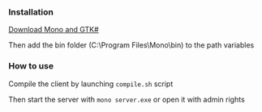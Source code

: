 ### Installation
[Download Mono and GTK#](https://www.mono-project.com/download/stable/)

Then add the bin folder (C:\Program Files\Mono\bin) to the path variables

### How to use
Compile the client by launching `compile.sh` script

Then start the server with `mono server.exe` or open it with admin rights
